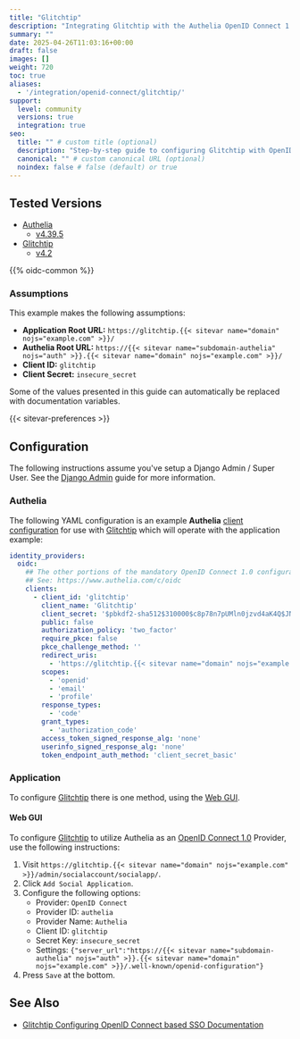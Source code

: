 ```yaml
---
title: "Glitchtip"
description: "Integrating Glitchtip with the Authelia OpenID Connect 1.0 Provider."
summary: ""
date: 2025-04-26T11:03:16+00:00
draft: false
images: []
weight: 720
toc: true
aliases:
  - '/integration/openid-connect/glitchtip/'
support:
  level: community
  versions: true
  integration: true
seo:
  title: "" # custom title (optional)
  description: "Step-by-step guide to configuring Glitchtip with OpenID Connect 1.0 for secure SSO. Enhance your login flow using Authelia’s modern identity management."
  canonical: "" # custom canonical URL (optional)
  noindex: false # false (default) or true
---
```


## Tested Versions

- [Authelia]
  - [v4.39.5](https://github.com/authelia/authelia/releases/tag/v4.39.5)
- [Glitchtip]
  - [v4.2](https://glitchtip.com/blog/2024-11-01-glitchtip-4-2-release)

{{% oidc-common %}}

### Assumptions

This example makes the following assumptions:

- __Application Root URL:__ `https://glitchtip.{{< sitevar name="domain" nojs="example.com" >}}/`
- __Authelia Root URL:__ `https://{{< sitevar name="subdomain-authelia" nojs="auth" >}}.{{< sitevar name="domain" nojs="example.com" >}}/`
- __Client ID:__ `glitchtip`
- __Client Secret:__ `insecure_secret`

Some of the values presented in this guide can automatically be replaced with documentation variables.

{{< sitevar-preferences >}}

## Configuration

The following instructions assume you've setup a Django Admin / Super User. See the
[Django Admin](https://glitchtip.com/documentation/install#django-admin) guide for more information.

### Authelia

The following YAML configuration is an example __Authelia__ [client configuration] for use with [Glitchtip] which will
operate with the application example:

```yaml {title="configuration.yml"}
identity_providers:
  oidc:
    ## The other portions of the mandatory OpenID Connect 1.0 configuration go here.
    ## See: https://www.authelia.com/c/oidc
    clients:
      - client_id: 'glitchtip'
        client_name: 'Glitchtip'
        client_secret: '$pbkdf2-sha512$310000$c8p78n7pUMln0jzvd4aK4Q$JNRBzwAo0ek5qKn50cFzzvE9RXV88h1wJn5KGiHrD0YKtZaR/nCb2CJPOsKaPK0hjf.9yHxzQGZziziccp6Yng'  # The digest of 'insecure_secret'.
        public: false
        authorization_policy: 'two_factor'
        require_pkce: false
        pkce_challenge_method: ''
        redirect_uris:
          - 'https://glitchtip.{{< sitevar name="domain" nojs="example.com" >}}/accounts/authelia/login/callback/'
        scopes:
          - 'openid'
          - 'email'
          - 'profile'
        response_types:
          - 'code'
        grant_types:
          - 'authorization_code'
        access_token_signed_response_alg: 'none'
        userinfo_signed_response_alg: 'none'
        token_endpoint_auth_method: 'client_secret_basic'
```

### Application

To configure [Glitchtip] there is one method, using the [Web GUI](#web-gui).

#### Web GUI

To configure [Glitchtip] to utilize Authelia as an [OpenID Connect 1.0] Provider, use the following instructions:

1. Visit `https://glitchtip.{{< sitevar name="domain" nojs="example.com" >}}/admin/socialaccount/socialapp/`.
2. Click `Add Social Application`.
3. Configure the following options:
   - Provider: `OpenID Connect`
   - Provider ID: `authelia`
   - Provider Name: `Authelia`
   - Client ID: `glitchtip`
   - Secret Key: `insecure_secret`
   - Settings: `{"server_url":"https://{{< sitevar name="subdomain-authelia" nojs="auth" >}}.{{< sitevar name="domain" nojs="example.com" >}}/.well-known/openid-configuration"}`
6. Press `Save` at the bottom.

## See Also

- [Glitchtip Configuring OpenID Connect based SSO Documentation](https://glitchtip.com/documentation/install#configuring-openid-connect-based-sso)

[Authelia]: https://www.authelia.com
[Glitchtip]: https://glitchtip.com/
[OpenID Connect 1.0]: ../../openid-connect/introduction.md
[client configuration]: ../../../configuration/identity-providers/openid-connect/clients.md
